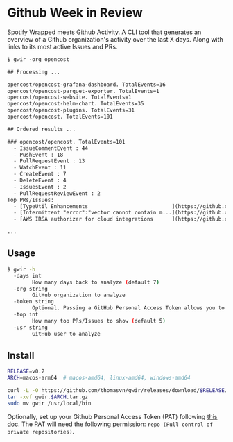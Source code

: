 # Github Week in Review

Spotify Wrapped meets Github Activity. A CLI tool that generates an overview of a Github organization's activity over the last X days. Along with links to its most active Issues and PRs.

```txt
$ gwir -org opencost

## Processing ...

opencost/opencost-grafana-dashboard. TotalEvents=16
opencost/opencost-parquet-exporter. TotalEvents=1
opencost/opencost-website. TotalEvents=1
opencost/opencost-helm-chart. TotalEvents=35
opencost/opencost-plugins. TotalEvents=31
opencost/opencost. TotalEvents=101

## Ordered results ...

### opencost/opencost. TotalEvents=101
  - IssueCommentEvent : 44
  - PushEvent : 18
  - PullRequestEvent : 13
  - WatchEvent : 11
  - CreateEvent : 7
  - DeleteEvent : 4
  - IssuesEvent : 2
  - PullRequestReviewEvent : 2
Top PRs/Issues:
  - [TypeUtil Enhancements                           ](https://github.com/opencost/opencost/pull/2707) : 6
  - [Intermittent "error":"vector cannot contain m...](https://github.com/opencost/opencost/issues/2704) : 6
  - [AWS IRSA authorizer for cloud integrations      ](https://github.com/opencost/opencost/pull/2710) : 5

...

```

## Usage

```bash
$ gwir -h
  -days int
    	How many days back to analyze (default 7)
  -org string
    	GitHub organization to analyze
  -token string
    	Optional. Passing a GitHub Personal Access Token allows you to view private repositories and make more API requests per hour. You can also set this token as an environment variable GITHUB_PERSONAL_ACCESS_TOKEN.
  -top int
    	How many top PRs/Issues to show (default 5)
  -usr string
    	GitHub user to analyze
```

## Install

```bash
RELEASE=v0.2
ARCH=macos-arm64  # macos-amd64, linux-amd64, windows-amd64

curl -L -O https://github.com/thomasvn/gwir/releases/download/$RELEASE/gwir.$ARCH.tar.gz
tar -xvf gwir.$ARCH.tar.gz
sudo mv gwir /usr/local/bin
```

Optionally, set up your Github Personal Access Token (PAT) following [this doc](https://docs.github.com/en/authentication/keeping-your-account-and-data-secure/managing-your-personal-access-tokens). The PAT will need the following permission: `repo (Full control of private repositories)`.

<!--
TODO: 
- Enrich data when -usr flag is passsed? Not all events have associated HTML URLs.
- Validate the PAT has sufficient permissions?
- TUI
  - https://github.com/avelino/awesome-go?tab=readme-ov-file#command-line
  - https://github.com/charmbracelet/bubbletea
- Frontend?
- Provide a --version flag
- Automate releases via Github workflows?
- CLI tool downloadable via `go get` or `brew install`
- Use a repo's pushed_at or updated_at to quickly filter out repos?
  - https://stackoverflow.com/questions/15918588/github-api-v3-what-is-the-difference-between-pushed-at-and-updated-at
  - https://docs.github.com/en/rest/repos/repos?apiVersion=2022-11-28#list-organization-repositories
- Use a pretty image for the README. https://github.com/charmbracelet/vhs. Keep it up to date with vhs-actions
  - Asciicinema? https://github.com/kubecost/kubectl-cost/blob/main/assets/presentation-script.md
- Pipe to Glow?
  - echo "[Glow](https://github.com/charmbracelet/glow)" | glow -
- Other APIs to investigate.
    // client.Activity.ListEventsPerformedByUser()
    // client.Activity.ListEventsReceivedByUser()
    // client.Activity.ListUserEventsForOrganization()
    // client.Activity.ListEventsForOrganization()
    // client.Activity.ListFeeds()
-->

<!-- 
DONE (newest to oldest):
- First implementation of -usr flag.
- Prettify output. Specifically PR/Issue title length?
- Github MultiArch releases
- Take params via args instead of env vars.
  - https://pkg.go.dev/flag
  - https://github.com/avelino/awesome-go?tab=readme-ov-file#standard-cli
- Concurrency
- Include a snippet of the name of the PR/Issue.
- Only show top X PRs and Issues?
- Order the PRs and Issues
- For each of the results, show all PRs and Issues in the last X days.
- First start by listing repositories which had the most activity in the past DAYS
- Don't list repos which have zero activity.
-->
